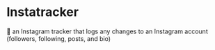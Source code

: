 # Instatracker
📸 an Instagram tracker that logs any changes to an Instagram account (followers, following, posts, and bio)
